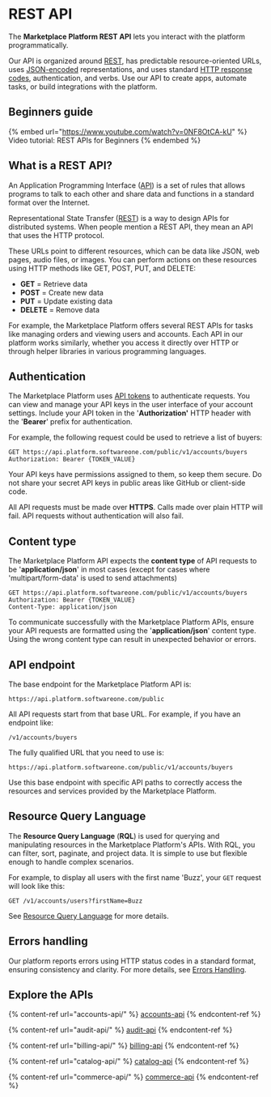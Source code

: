 # REST API

The **Marketplace Platform REST API** lets you interact with the platform programmatically.&#x20;

Our API is organized around [REST](http://en.wikipedia.org/wiki/Representational_State_Transfer), has predictable resource-oriented URLs, uses [JSON-encoded](http://www.json.org/) representations, and uses standard [HTTP response codes](https://en.wikipedia.org/wiki/List_of_HTTP_status_codes), authentication, and verbs. Use our API to create apps, automate tasks, or build integrations with the platform.&#x20;

## Beginners guide

{% embed url="https://www.youtube.com/watch?v=0NF8OtCA-kU" %}
Video tutorial: REST APIs for Beginners
{% endembed %}

## What is a REST API?

An Application Programming Interface ([API](https://en.wikipedia.org/wiki/API)) is a set of rules that allows programs to talk to each other and share data and functions in a standard format over the Internet.

Representational State Transfer ([REST](http://en.wikipedia.org/wiki/Representational_State_Transfer)) is a way to design APIs for distributed systems. When people mention a REST API, they mean an API that uses the HTTP protocol.

These URLs point to different resources, which can be data like JSON, web pages, audio files, or images. You can perform actions on these resources using HTTP methods like GET, POST, PUT, and DELETE:

* **GET** = Retrieve data
* **POST** = Create new data
* **PUT** = Update existing data
* **DELETE** = Remove data

For example, the Marketplace Platform offers several REST APIs for tasks like managing orders and viewing users and accounts. Each API in our platform works similarly, whether you access it directly over HTTP or through helper libraries in various programming languages.

## Authentication

The Marketplace Platform uses [API tokens](../../modules-and-features/settings/api-tokens/) to authenticate requests. You can view and manage your API keys in the user interface of your account settings. Include your API token in the '**Authorization'** HTTP header with the '**Bearer**' prefix for authentication.&#x20;

For example, the following request could be used to retrieve a list of buyers:

```http
GET https://api.platform.softwareone.com/public/v1/accounts/buyers
Authorization: Bearer {TOKEN_VALUE}
```

Your API keys have permissions assigned to them, so keep them secure. Do not share your secret API keys in public areas like GitHub or client-side code.

All API requests must be made over **HTTPS**. Calls made over plain HTTP will fail. API requests without authentication will also fail.

## Content type

The Marketplace Platform API expects the **content type** of API requests to be '**application/json**' in most cases (except for cases where 'multipart/form-data' is used to send attachments)

```http
GET https://api.platform.softwareone.com/public/v1/accounts/buyers
Authorization: Bearer {TOKEN_VALUE}
Content-Type: application/json
```

To communicate successfully with the Marketplace Platform APIs, ensure your API requests are formatted using the '**application/json**' content type. Using the wrong content type can result in unexpected behavior or errors.

## API endpoint

The base endpoint for the Marketplace Platform API is:

```http
https://api.platform.softwareone.com/public
```

&#x20;All API requests start from that base URL. For example, if you have an endpoint like:

```http
/v1/accounts/buyers
```

The fully qualified URL that you need to use is:

```http
https://api.platform.softwareone.com/public/v1/accounts/buyers
```

Use this base endpoint with specific API paths to correctly access the resources and services provided by the Marketplace Platform.

## Resource Query Language

The **Resource Query Language** (**RQL**) is used for querying and manipulating resources in the Marketplace Platform's APIs. With RQL, you can filter, sort, paginate, and project data. It is simple to use but flexible enough to handle complex scenarios.

For example, to display all users with the first name 'Buzz', your `GET` request will look like this:

```http
GET /v1/accounts/users?firstName=Buzz
```

See [Resource Query Language](resource-query-language.md) for more details.

## Errors handling <a href="#explore-the-apis" id="explore-the-apis"></a>

Our platform reports errors using HTTP status codes in a standard format, ensuring consistency and clarity. For more details, see [Errors Handling](errors-handling.md).

## Explore the APIs <a href="#explore-the-apis" id="explore-the-apis"></a>

{% content-ref url="accounts-api/" %}
[accounts-api](accounts-api/)
{% endcontent-ref %}

{% content-ref url="audit-api/" %}
[audit-api](audit-api/)
{% endcontent-ref %}

{% content-ref url="billing-api/" %}
[billing-api](billing-api/)
{% endcontent-ref %}

{% content-ref url="catalog-api/" %}
[catalog-api](catalog-api/)
{% endcontent-ref %}

{% content-ref url="commerce-api/" %}
[commerce-api](commerce-api/)
{% endcontent-ref %}
